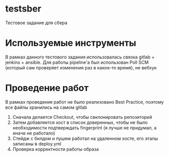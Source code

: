 # testsber
Тестовое задание для сбера

# Используемые инструменты

В рамках данного тестового задания использовалась связка gitlab + jenkins + ansible.
Для работы pipeline'а был использован Poll SCM (который сам проверяет изменения раз в какое-то время), не вебхук

# Проведение работ

В рамках проведения работ не было реализовано Best Practice, поэтому все файлы хранились на самом gitlab

1. Сначала делается Checkout, чтобы свклонировать репозиторий
2. Затем добавляется хост в список доверенных, чтобы не было необходимости подтверждать fingerprint (я лучше не придумал, а иначе не работало)
3. Стейдж с билдом и пушем работал на удаленном хосте, его этапы записаны в deploy.yml
4. Проверка корректности работы образа